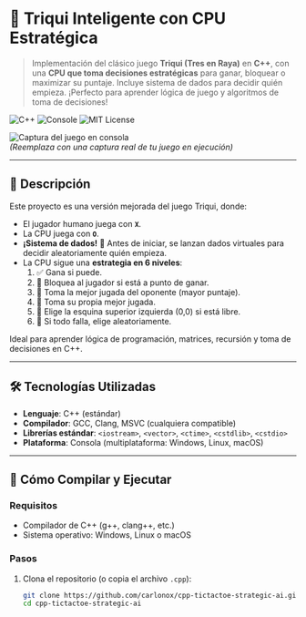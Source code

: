 # 🎲 Triqui Inteligente con CPU Estratégica

> Implementación del clásico juego **Triqui (Tres en Raya)** en **C++**, con una **CPU que toma decisiones estratégicas** para ganar, bloquear o maximizar su puntaje. Incluye sistema de dados para decidir quién empieza. ¡Perfecto para aprender lógica de juego y algoritmos de toma de decisiones!

![C++](https://img.shields.io/badge/C%2B%2B-00599C?style=for-the-badge&logo=c%2B%2B&logoColor=white)
![Console](https://img.shields.io/badge/Consola-Texto%20%F0%9F%96%A5-333333?style=for-the-badge)
![MIT License](https://img.shields.io/badge/License-MIT-green?style=for-the-badge)

![Captura del juego en consola](https://via.placeholder.com/600x300/2c3e50/ffffff?text=Triqui+C%2B%2B+en+Consola)  
*(Reemplaza con una captura real de tu juego en ejecución)*

---

## 📌 Descripción

Este proyecto es una versión mejorada del juego Triqui, donde:
- El jugador humano juega con **`X`**.
- La CPU juega con **`O`**.
- **¡Sistema de dados!** 🎲 Antes de iniciar, se lanzan dados virtuales para decidir aleatoriamente quién empieza.
- La CPU sigue una **estrategia en 6 niveles**:
  1. ✅ Gana si puede.
  2. 🚫 Bloquea al jugador si está a punto de ganar.
  3. 🎯 Toma la mejor jugada del oponente (mayor puntaje).
  4. 🧠 Toma su propia mejor jugada.
  5. 🎯 Elige la esquina superior izquierda (0,0) si está libre.
  6. 🎲 Si todo falla, elige aleatoriamente.

Ideal para aprender lógica de programación, matrices, recursión y toma de decisiones en C++.

---

## 🛠️ Tecnologías Utilizadas

- **Lenguaje**: C++ (estándar)
- **Compilador**: GCC, Clang, MSVC (cualquiera compatible)
- **Librerías estándar**: `<iostream>`, `<vector>`, `<ctime>`, `<cstdlib>`, `<cstdio>`
- **Plataforma**: Consola (multiplataforma: Windows, Linux, macOS)

---

## 🚀 Cómo Compilar y Ejecutar

### Requisitos
- Compilador de C++ (g++, clang++, etc.)
- Sistema operativo: Windows, Linux o macOS

### Pasos

1. Clona el repositorio (o copia el archivo `.cpp`):
   ```bash
   git clone https://github.com/carlonox/cpp-tictactoe-strategic-ai.git
   cd cpp-tictactoe-strategic-ai
